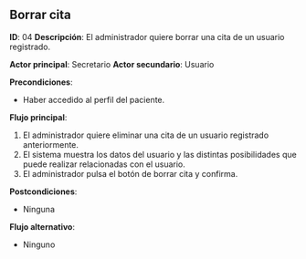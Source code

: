 ## Borrar cita
**ID**: 04
**Descripción**: El administrador quiere borrar una cita de un usuario registrado.

**Actor principal**: Secretario
**Actor secundario**: Usuario

**Precondiciones**:
* Haber accedido al perfil del paciente.

**Flujo principal**:
1. El administrador quiere eliminar una cita de un usuario registrado anteriormente.
1. El sistema muestra los datos del usuario y las distintas posibilidades que puede realizar relacionadas con el usuario.
1. El administrador pulsa el botón de borrar cita y confirma.

**Postcondiciones**: 
* Ninguna

**Flujo alternativo**:
* Ninguno
